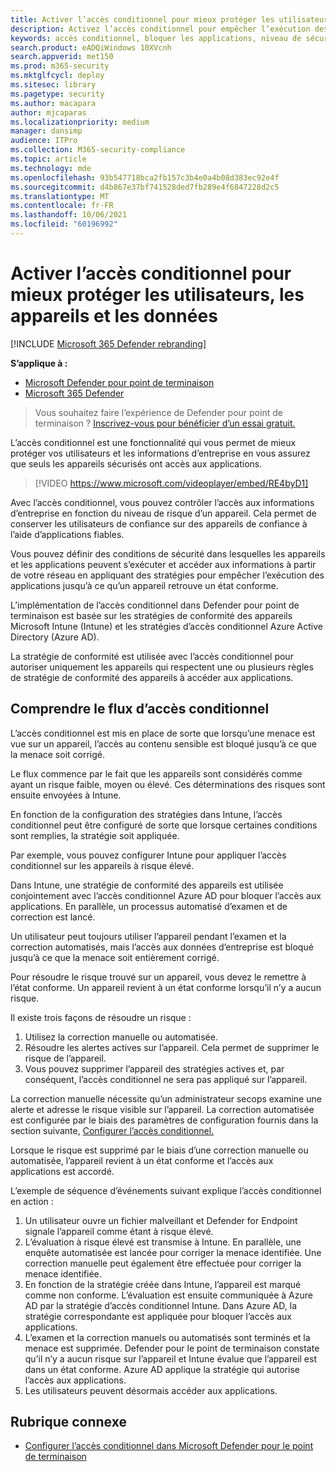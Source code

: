 ```yaml
---
title: Activer l’accès conditionnel pour mieux protéger les utilisateurs, les appareils et les données
description: Activez l’accès conditionnel pour empêcher l’exécution des applications si un appareil est considéré comme à risque et si une application est considérée comme non conforme.
keywords: accès conditionnel, bloquer les applications, niveau de sécurité, intune,
search.product: eADQiWindows 10XVcnh
search.appverid: met150
ms.prod: m365-security
ms.mktglfcycl: deploy
ms.sitesec: library
ms.pagetype: security
ms.author: macapara
author: mjcaparas
ms.localizationpriority: medium
manager: dansimp
audience: ITPro
ms.collection: M365-security-compliance
ms.topic: article
ms.technology: mde
ms.openlocfilehash: 93b547718bca2fb157c3b4e0a4b08d383ec92e4f
ms.sourcegitcommit: d4b867e37bf741528ded7fb289e4f6847228d2c5
ms.translationtype: MT
ms.contentlocale: fr-FR
ms.lasthandoff: 10/06/2021
ms.locfileid: "60196992"
---
```

# <a name="enable-conditional-access-to-better-protect-users-devices-and-data"></a>Activer l’accès conditionnel pour mieux protéger les utilisateurs, les appareils et les données

[!INCLUDE [Microsoft 365 Defender rebranding](../../includes/microsoft-defender.md)]

**S’applique à :**
- [Microsoft Defender pour point de terminaison](https://go.microsoft.com/fwlink/p/?linkid=2154037)
- [Microsoft 365 Defender](https://go.microsoft.com/fwlink/?linkid=2118804)

> Vous souhaitez faire l’expérience de Defender pour point de terminaison ? [Inscrivez-vous pour bénéficier d’un essai gratuit.](https://signup.microsoft.com/create-account/signup?products=7f379fee-c4f9-4278-b0a1-e4c8c2fcdf7e&ru=https://aka.ms/MDEp2OpenTrial?ocid=docs-wdatp-conditionalaccess-abovefoldlink)

L’accès conditionnel est une fonctionnalité qui vous permet de mieux protéger vos utilisateurs et les informations d’entreprise en vous assurez que seuls les appareils sécurisés ont accès aux applications.

> [!VIDEO https://www.microsoft.com/videoplayer/embed/RE4byD1]

Avec l’accès conditionnel, vous pouvez contrôler l’accès aux informations d’entreprise en fonction du niveau de risque d’un appareil. Cela permet de conserver les utilisateurs de confiance sur des appareils de confiance à l’aide d’applications fiables.

Vous pouvez définir des conditions de sécurité dans lesquelles les appareils et les applications peuvent s’exécuter et accéder aux informations à partir de votre réseau en appliquant des stratégies pour empêcher l’exécution des applications jusqu’à ce qu’un appareil retrouve un état conforme.

L’implémentation de l’accès conditionnel dans Defender pour point de terminaison est basée sur les stratégies de conformité des appareils Microsoft Intune (Intune) et les stratégies d’accès conditionnel Azure Active Directory (Azure AD).

La stratégie de conformité est utilisée avec l’accès conditionnel pour autoriser uniquement les appareils qui respectent une ou plusieurs règles de stratégie de conformité des appareils à accéder aux applications.

## <a name="understand-the-conditional-access-flow"></a>Comprendre le flux d’accès conditionnel

L’accès conditionnel est mis en place de sorte que lorsqu’une menace est vue sur un appareil, l’accès au contenu sensible est bloqué jusqu’à ce que la menace soit corrigé.

Le flux commence par le fait que les appareils sont considérés comme ayant un risque faible, moyen ou élevé. Ces déterminations des risques sont ensuite envoyées à Intune.

En fonction de la configuration des stratégies dans Intune, l’accès conditionnel peut être configuré de sorte que lorsque certaines conditions sont remplies, la stratégie soit appliquée.

Par exemple, vous pouvez configurer Intune pour appliquer l’accès conditionnel sur les appareils à risque élevé.

Dans Intune, une stratégie de conformité des appareils est utilisée conjointement avec l’accès conditionnel Azure AD pour bloquer l’accès aux applications. En parallèle, un processus automatisé d’examen et de correction est lancé.

 Un utilisateur peut toujours utiliser l’appareil pendant l’examen et la correction automatisés, mais l’accès aux données d’entreprise est bloqué jusqu’à ce que la menace soit entièrement corrigé.

Pour résoudre le risque trouvé sur un appareil, vous devez le remettre à l’état conforme. Un appareil revient à un état conforme lorsqu’il n’y a aucun risque.

Il existe trois façons de résoudre un risque :

1. Utilisez la correction manuelle ou automatisée.
2. Résoudre les alertes actives sur l’appareil. Cela permet de supprimer le risque de l’appareil.
3. Vous pouvez supprimer l’appareil des stratégies actives et, par conséquent, l’accès conditionnel ne sera pas appliqué sur l’appareil.

La correction manuelle nécessite qu’un administrateur secops examine une alerte et adresse le risque visible sur l’appareil. La correction automatisée est configurée par le biais des paramètres de configuration fournis dans la section suivante, [Configurer l’accès conditionnel.](configure-conditional-access.md)

Lorsque le risque est supprimé par le biais d’une correction manuelle ou automatisée, l’appareil revient à un état conforme et l’accès aux applications est accordé.

L’exemple de séquence d’événements suivant explique l’accès conditionnel en action :

1. Un utilisateur ouvre un fichier malveillant et Defender for Endpoint signale l’appareil comme étant à risque élevé.
2. L’évaluation à risque élevé est transmise à Intune. En parallèle, une enquête automatisée est lancée pour corriger la menace identifiée. Une correction manuelle peut également être effectuée pour corriger la menace identifiée.
3. En fonction de la stratégie créée dans Intune, l’appareil est marqué comme non conforme. L’évaluation est ensuite communiquée à Azure AD par la stratégie d’accès conditionnel Intune. Dans Azure AD, la stratégie correspondante est appliquée pour bloquer l’accès aux applications.
4. L’examen et la correction manuels ou automatisés sont terminés et la menace est supprimée. Defender pour le point de terminaison constate qu’il n’y a aucun risque sur l’appareil et Intune évalue que l’appareil est dans un état conforme. Azure AD applique la stratégie qui autorise l’accès aux applications.
5. Les utilisateurs peuvent désormais accéder aux applications.

## <a name="related-topic"></a>Rubrique connexe

- [Configurer l’accès conditionnel dans Microsoft Defender pour le point de terminaison](configure-conditional-access.md)
